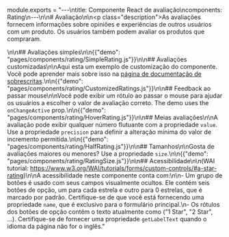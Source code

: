 module.exports = "---\ntitle: Componente React de avaliação\ncomponents: Rating\n---\n\n# Avaliação\n\n<p class=\"description\">As avaliações fornecem informações sobre opiniões e experiências de outros usuários com um produto. Os usuários também podem avaliar os produtos que compraram.</p>\n\n## Avaliações simples\n\n{{\"demo\": \"pages/components/rating/SimpleRating.js\"}}\n\n## Avaliações customizadas\n\nAqui esta um exemplo de customização do componente. Você pode aprender mais sobre isso na [página de documentação de sobrescritas](/customization/components/).\n\n{{\"demo\": \"pages/components/rating/CustomizedRatings.js\"}}\n\n## Feedback ao passar mouse\n\nVocê pode exibir um rótulo ao passar o mouse para ajudar os usuários a escolher o valor de avaliação correto. The demo uses the `onChangeActive` prop.\n\n{{\"demo\": \"pages/components/rating/HoverRating.js\"}}\n\n## Meias avaliações\n\nA avaliação pode exibir qualquer número flutuante com a propriedade `value`. Use a propriedade `precision` para definir a alteração mínima do valor de incremento permitida.\n\n{{\"demo\": \"pages/components/rating/HalfRating.js\"}}\n\n## Tamanhos\n\nGosta de avaliações maiores ou menores? Use a propriedade `size`.\n\n{{\"demo\": \"pages/components/rating/RatingSize.js\"}}\n\n## Acessibilidade\n\n(WAI tutorial: https://www.w3.org/WAI/tutorials/forms/custom-controls/#a-star-rating)\n\nA acessibilidade neste componente conta com:\n\n- Um grupo de botões é usado com seus campos visualmente ocultos. Ele contém seis botões de opção, um para cada estrela e outro para 0 estrelas, que é marcado por padrão. Certifique-se de que você está fornecendo uma propriedade `name`, que é exclusivo para o formulário principal.\n- Os rótulos dos botões de opção contêm o texto atualmente como (\"1 Star\", \"2 Star\", …). Certifique-se de fornecer uma propriedade `getLabelText` quando o idioma da página não for o inglês."